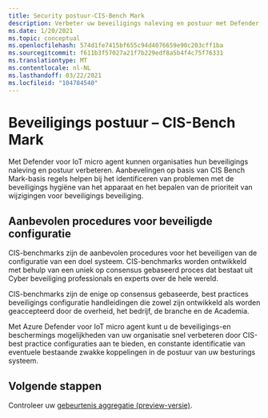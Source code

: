 ```yaml
---
title: Security postuur-CIS-Bench Mark
description: Verbeter uw beveiligings naleving en postuur met Defender voor IoT micro agent.
ms.date: 1/20/2021
ms.topic: conceptual
ms.openlocfilehash: 574d1fe7415bf655c94d4076659e90c203cff1ba
ms.sourcegitcommit: f611b3f57027a21f7b229edf8a5b4f4c75f76331
ms.translationtype: MT
ms.contentlocale: nl-NL
ms.lasthandoff: 03/22/2021
ms.locfileid: "104784540"
---
```

# <a name="security-posture--cis-benchmark"></a>Beveiligings postuur – CIS-Bench Mark 

Met Defender voor IoT micro agent kunnen organisaties hun beveiligings naleving en postuur verbeteren. Aanbevelingen op basis van CIS Bench Mark-basis regels helpen bij het identificeren van problemen met de beveiligings hygiëne van het apparaat en het bepalen van de prioriteit van wijzigingen voor beveiligings beveiliging.  

## <a name="best-practices-for-secure-configuration"></a>Aanbevolen procedures voor beveiligde configuratie

CIS-benchmarks zijn de aanbevolen procedures voor het beveiligen van de configuratie van een doel systeem. CIS-benchmarks worden ontwikkeld met behulp van een uniek op consensus gebaseerd proces dat bestaat uit Cyber beveiliging professionals en experts over de hele wereld. 

CIS-benchmarks zijn de enige op consensus gebaseerde, best practices beveiligings configuratie handleidingen die zowel zijn ontwikkeld als worden geaccepteerd door de overheid, het bedrijf, de branche en de Academia.

Met Azure Defender voor IoT micro agent kunt u de beveiligings-en beschermings mogelijkheden van uw organisatie snel verbeteren door CIS-best practice configuraties aan te bieden, en constante identificatie van eventuele bestaande zwakke koppelingen in de postuur van uw besturings systeem.

## <a name="next-steps"></a>Volgende stappen 

Controleer uw [gebeurtenis aggregatie (preview-versie)](concept-event-aggregation.md).
